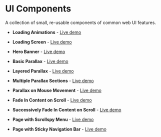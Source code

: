 # UI Components

A collection of small, re-usable components of common web UI features.

* **Loading Animations** - [Live demo](http://ui.maurojflores.com/components/loading-animations/)
* **Loading Screen** - [Live demo](http://ui.maurojflores.com/components/loading-screen/)

* **Hero Banner** - [Live demo](http://ui.maurojflores.com/components/banner/)

* **Basic Parallax** - [Live demo](http://ui.maurojflores.com/components/basic-plx/)
* **Layered Parallax** - [Live demo](http://ui.maurojflores.com/components/layered-plx/)
* **Multiple Parallax Sections** - [Live demo](http://ui.maurojflores.com/components/multiple-plx/)
* **Parallax on Mouse Movement** - [Live demo](http://ui.maurojflores.com/components/hover-plx/)

* **Fade In Content on Scroll** - [Live demo](http://ui.maurojflores.com/components/fade-in/)
* **Successively Fade In Content on Scroll** - [Live demo](http://ui.maurojflores.com/components/fade-in-multiple/)

* **Page with Scrollspy Menu** - [Live demo](http://ui.maurojflores.com/components/scrollspy/)

* **Page with Sticky Navigation Bar** - [Live demo](http://ui.maurojflores.com/components/sticky-nav/)
